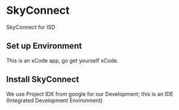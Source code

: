 # SkyConnect
SkyConnect for ISD

## Set up Environment
This is an xCode app, go get yourself xCode. 

## Install SkyConnect
We use Project IDX from google for our Development; this is an IDE (Integrated Development Environment)